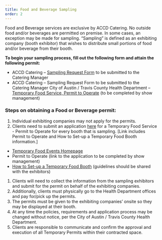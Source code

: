 ```yaml
---
title: Food and Beverage Sampling
order: 2
---
```


Food and Beverage services are exclusive by ACCD Catering. No outside food and/or beverages are permitted on premise. In some cases, an exception may be made for sampling. “Sampling” is defined as an exhibiting company (booth exhibitor) that wishes to distribute small portions of food and/or beverage from their booth.

**To begin your sampling process, fill out the following form and attain the following permit:**

- ACCD Catering – [Sampling Request Form](https://assets.ctfassets.net/udgb73wd1wek/2MIpKtNLkJKkxia7QsO5M4/b2b3f13aef02deea4c638f1f67842fe8/F_B_Sampling_Form_2020_Kim__1_.pdf) to be submitted to the Catering Manager
- ACCD Catering – Sampling Request Form to be submitted to the Catering Manager
City of Austin / Travis County Health Department – [Temporary Food Service, Permit to Operate](http://www.austintexas.gov/sites/default/files/files/Health/Environmental/Food/Operational_Permit_Application_TFE_111918.pdf) (to be completed by show management)

### Steps on obtaining a Food or Beverage permit:

1. Individual exhibiting companies may not apply for the permits.
1. Clients need to submit an application [here](http://www.austintexas.gov/department/temporary-food-events) for a Temporary Food Service - Permit to Operate for every booth that is sampling. [Link includes Permit to Operate and How to Set-up a Temporary Food Booth information.]
 - [Temporary Food Events Homepage](http://www.austintexas.gov/department/temporary-food-events)
 - Permit to Operate (link to the application to be completed by show management)
 - [How to Set-up a Temporary Food Booth](http://www.austintexas.gov/sites/default/files/files/Health/Environmental/RevisedSite/Requirements_Guide.pdf) (guidelines should be shared with the exhibitors)
1. Clients will need to collect the information from the sampling exhibitors and submit for the permit on behalf of the exhibiting companies.
1. Additionally, clients must physically go to the Health Department offices and pay for/pick up the permits.
1. The permits must be given to the exhibiting companies’ onsite so they may be displayed at their booth.
1. At any time the policies, requirements and application process may be changed without notice, per the City of Austin / Travis County Health Department.
1. Clients are responsible to communicate and confirm the approval and execution of all Temporary Permits within their contracted space.
